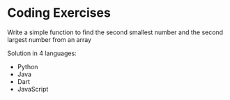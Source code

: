 # Coding Exercises

Write a simple function to find the second smallest number and the second largest number from an array

Solution in 4 languages:
* Python
* Java
* Dart
* JavaScript
